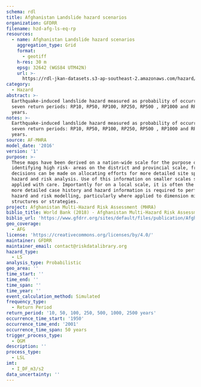 ```yaml
---
schema: rdl
title: Afghanistan Landslide hazard scenarios
organization: GFDRR
filename: hzd-afg-ls-eq-rp
resources:
  - name: Afghanistan Landslide hazard scenarios
    aggregation_type: Grid
    format:
      - geotiff
    h-res: 30 m
    epsg: 32642 (WGS84 UTM42N)
    url: >-
      https://rdl-jkan-datasets.s3-ap-southeast-2.amazonaws.com/hazard/hzd-afg-ls-eq-rp.zip
category:
  - Hazard
abstract: >-
  Earthquake-induced landslide hazard measured as probability of occurrance for
  seven return periods: RP10, RP50, RP100, RP250, RP500 , RP1000 and RP2500
  years. 
notes: >-
  Earthquake-induced landslide hazard measured as probability of occurrance for
  seven return periods: RP10, RP50, RP100, RP250, RP500 , RP1000 and RP2500
  years. 
source: AF-MHRA
model_date: '2016'
version: '1'
purpose: >-
  These maps have been derived on a nation-wide scale for the purpose of
  identifying high risk- areas on the district and provincial scale, from which
  decisions can be made on allocating efforts for more detailed site specific
  hazard and risk analysis. Use of this information on smaller scales should be
  applied with care. Importantly for on a local scale, it is often the case that
  more detailed case history and hazard information is required to perform such
  hazard and risk modelling, particularly where applied to dimension mitigation
  structures or strategies.
project: Afghanistan Multi-Hazard Risk Assessment (MHRA)
biblio_title: World Bank (2018) - Afghanistan Multi-Hazard Risk Assessment
biblio_url: 'https://www.gfdrr.org/sites/default/files/publication/Afghanistan_MHRA.pdf'
geo_coverage:
  - AFG
license: 'https://creativecommons.org/licenses/by/4.0/'
maintainer: GFDRR
maintainer_email: contact@riskdatalibrary.org
hazard_type:
  - LS
analysis_type: Probabilistic
geo_area: ''
time_start: ''
time_end: ''
time_span: ''
time_year: ''
event_calculation_method: Simulated
frequency_type:
  - Return Period
return_period: '10, 50, 100, 250, 500, 1000, 2500 years'
occurrence_time_start: '1950'
occurrence_time_end: '2001'
occurrence_time_span: 50 years
trigger_process_type:
  - QGM
description: ''
process_type:
  - LSL
imt:
  - I_DF_m3/s2
data_uncertainty: ''
---
```

